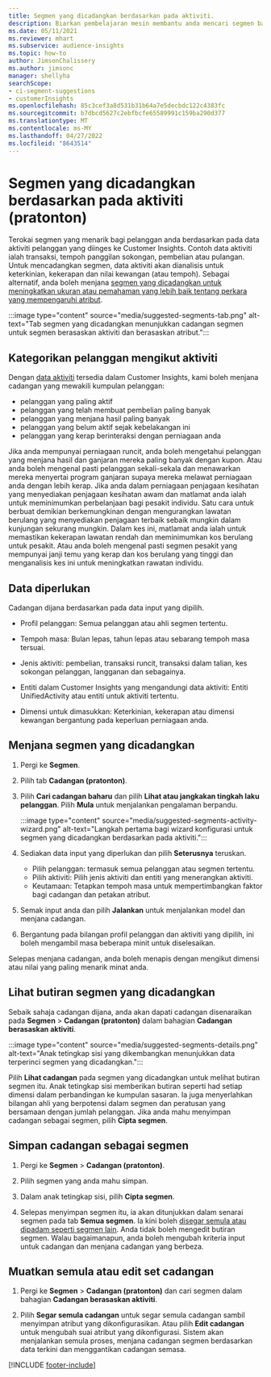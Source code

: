 ```yaml
---
title: Segmen yang dicadangkan berdasarkan pada aktiviti.
description: Biarkan pembelajaran mesin membantu anda mencari segmen baharu dan segmen yang menarik berdasarkan aktiviti pelanggan.
ms.date: 05/11/2021
ms.reviewer: mhart
ms.subservice: audience-insights
ms.topic: how-to
author: JimsonChalissery
ms.author: jimsonc
manager: shellyha
searchScope:
- ci-segment-suggestions
- customerInsights
ms.openlocfilehash: 85c3cef3a8d531b31b64a7e5decbdc122c4383fc
ms.sourcegitcommit: b7dbcd5627c2ebfbcfe65589991c159ba290d377
ms.translationtype: MT
ms.contentlocale: ms-MY
ms.lasthandoff: 04/27/2022
ms.locfileid: "8643514"
---
```

# <a name="suggested-segments-based-on-activity-data-preview"></a>Segmen yang dicadangkan berdasarkan pada aktiviti (pratonton)

Terokai segmen yang menarik bagi pelanggan anda berdasarkan pada data aktiviti pelanggan yang diinges ke Customer Insights. Contoh data aktiviti ialah transaksi, tempoh panggilan sokongan, pembelian atau pulangan. Untuk mencadangkan segmen, data aktiviti akan dianalisis untuk keterkinian, kekerapan dan nilai kewangan (atau tempoh). Sebagai alternatif, anda boleh menjana [segmen yang dicadangkan untuk meningkatkan ukuran atau pemahaman yang lebih baik tentang perkara yang mempengaruhi atribut](suggested-segments.md).

:::image type="content" source="media/suggested-segments-tab.png" alt-text="Tab segmen yang dicadangkan menunjukkan cadangan segmen untuk segmen berasaskan aktiviti dan berasaskan atribut.":::

## <a name="categorize-customers-by-activity"></a>Kategorikan pelanggan mengikut aktiviti

Dengan [data aktiviti](activities.md) tersedia dalam Customer Insights, kami boleh menjana cadangan yang mewakili kumpulan pelanggan:

- pelanggan yang paling aktif 
- pelanggan yang telah membuat pembelian paling banyak 
- pelanggan yang menjana hasil paling banyak 
- pelanggan yang belum aktif sejak kebelakangan ini 
- pelanggan yang kerap berinteraksi dengan perniagaan anda  

Jika anda mempunyai perniagaan runcit, anda boleh mengetahui pelanggan yang menjana hasil dan ganjaran mereka paling banyak dengan kupon. Atau anda boleh mengenal pasti pelanggan sekali-sekala dan menawarkan mereka menyertai program ganjaran supaya mereka melawat perniagaan anda dengan lebih kerap.
Jika anda dalam perniagaan penjagaan kesihatan yang menyediakan penjagaan kesihatan awam dan matlamat anda ialah untuk meminimumkan perbelanjaan bagi pesakit individu. Satu cara untuk berbuat demikian berkemungkinan dengan mengurangkan lawatan berulang yang menyediakan penjagaan terbaik sebaik mungkin dalam kunjungan sekurang mungkin. Dalam kes ini, matlamat anda ialah untuk memastikan kekerapan lawatan rendah dan meminimumkan kos berulang untuk pesakit. Atau anda boleh mengenal pasti segmen pesakit yang mempunyai janji temu yang kerap dan kos berulang yang tinggi dan menganalisis kes ini untuk meningkatkan rawatan individu. 

## <a name="required-data"></a>Data diperlukan

Cadangan dijana berdasarkan pada data input yang dipilih. 

- Profil pelanggan: Semua pelanggan atau ahli segmen tertentu. 

- Tempoh masa: Bulan lepas, tahun lepas atau sebarang tempoh masa tersuai.

- Jenis aktiviti: pembelian, transaksi runcit, transaksi dalam talian, kes sokongan pelanggan, langganan dan sebagainya.  

- Entiti dalam Customer Insights yang mengandungi data aktiviti: Entiti UnifiedActivity atau entiti untuk aktiviti tertentu. 

- Dimensi untuk dimasukkan: Keterkinian, kekerapan atau dimensi kewangan bergantung pada keperluan perniagaan anda.

## <a name="generate-suggested-segments"></a>Menjana segmen yang dicadangkan

1. Pergi ke **Segmen**.

1. Pilih tab **Cadangan (pratonton)**.

1. Pilih **Cari cadangan baharu** dan pilih **Lihat atau jangkakan tingkah laku pelanggan**. Pilih **Mula** untuk menjalankan pengalaman berpandu.

   :::image type="content" source="media/suggested-segments-activity-wizard.png" alt-text="Langkah pertama bagi wizard konfigurasi untuk segmen yang dicadangkan berdasarkan pada aktiviti.":::

1. Sediakan data input yang diperlukan dan pilih **Seterusnya** teruskan.

   - Pilih pelanggan: termasuk semua pelanggan atau segmen tertentu.
   - Pilih aktiviti: Pilih jenis aktiviti dan entiti yang menerangkan aktiviti.
   - Keutamaan: Tetapkan tempoh masa untuk mempertimbangkan faktor bagi cadangan dan petakan atribut.

1. Semak input anda dan pilih **Jalankan** untuk menjalankan model dan menjana cadangan.

1. Bergantung pada bilangan profil pelanggan dan aktiviti yang dipilih, ini boleh mengambil masa beberapa minit untuk diselesaikan. 

Selepas menjana cadangan, anda boleh menapis dengan mengikut dimensi atau nilai yang paling menarik minat anda. 

## <a name="view-details-of-a-suggested-segment"></a>Lihat butiran segmen yang dicadangkan

Sebaik sahaja cadangan dijana, anda akan dapati cadangan disenaraikan pada **Segmen** > **Cadangan (pratonton)** dalam bahagian **Cadangan berasaskan aktiviti**.

:::image type="content" source="media/suggested-segments-details.png" alt-text="Anak tetingkap sisi yang dikembangkan menunjukkan data terperinci segmen yang dicadangkan.":::

Pilih **Lihat cadangan** pada segmen yang dicadangkan untuk melihat butiran segmen itu. Anak tetingkap sisi memberikan butiran seperti had setiap dimensi dalam perbandingan ke kumpulan sasaran. Ia juga menyerlahkan bilangan ahli yang berpotensi dalam segmen dan peratusan yang bersamaan dengan jumlah pelanggan. Jika anda mahu menyimpan cadangan sebagai segmen, pilih **Cipta segmen**.    

## <a name="save-a-suggestion-as-a-segment"></a>Simpan cadangan sebagai segmen

1. Pergi ke **Segmen** > **Cadangan (pratonton)**.

1. Pilih segmen yang anda mahu simpan. 

1. Dalam anak tetingkap sisi, pilih **Cipta segmen**. 

1. Selepas menyimpan segmen itu, ia akan ditunjukkan dalam senarai segmen pada tab **Semua segmen**. Ia kini boleh [disegar semula atau dipadam seperti segmen lain](segments.md). Anda tidak boleh mengedit butiran segmen. Walau bagaimanapun, anda boleh mengubah kriteria input untuk cadangan dan menjana cadangan yang berbeza.

## <a name="refresh-or-edit-a-set-of-suggestions"></a>Muatkan semula atau edit set cadangan

1. Pergi ke **Segmen** > **Cadangan (pratonton)** dan cari segmen dalam bahagian **Cadangan berasaskan aktiviti**.

1. Pilih **Segar semula cadangan** untuk segar semula cadangan sambil menyimpan atribut yang dikonfigurasikan. Atau pilih **Edit cadangan** untuk mengubah suai atribut yang dikonfigurasi. Sistem akan menjalankan semula proses, menjana cadangan segmen berdasarkan data terkini dan menggantikan cadangan semasa.

[!INCLUDE [footer-include](includes/footer-banner.md)]
